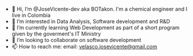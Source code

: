 - 👋 Hi, I’m @JoseVicente-dev aka BOTakon. I'm a chemical engineer and I live in Colombia
- 👀 I’m interested in Data Analysis, Software development and R&D
- 🌱 I’m currently learning Web Development as part of a short program given by the goverment's IT Ministry
- 💞️ I’m looking to collaborate on software development
- 📫 How to reach me: email: velasco.josevicente@gmail.com


<!---
JoseVicente-dev/JoseVicente-dev is a ✨ special ✨ repository because its `README.md` (this file) appears on your GitHub profile.
You can click the Preview link to take a look at your changes.
--->
